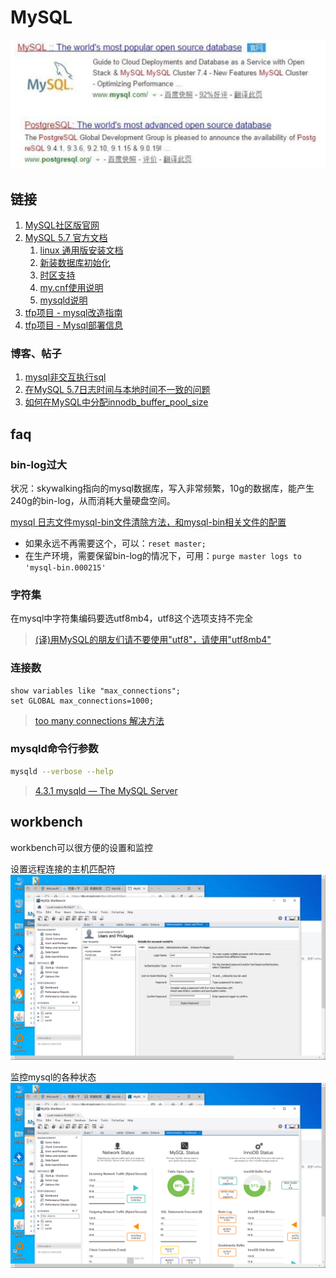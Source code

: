 # MySQL
![](./mysql.assets/mysql-1587086569197.png)

## 链接
1. [MySQL社区版官网](https://dev.mysql.com/)
1. [MySQL 5.7 官方文档](https://dev.mysql.com/doc/refman/5.7/en/)
    1. [linux 通用版安装文档](https://dev.mysql.com/doc/refman/5.7/en/binary-installation.html)
    1. [新装数据库初始化](https://dev.mysql.com/doc/refman/5.7/en/data-directory-initialization.html)
    1. [时区支持](https://dev.mysql.com/doc/refman/5.7/en/time-zone-support.html)
    1. [my.cnf使用说明](https://dev.mysql.com/doc/refman/5.7/en/option-files.html)
    1. [mysqld说明](https://dev.mysql.com/doc/refman/5.7/en/mysqld.html)
1. [tfp项目 - mysql改造指南](http://saas.gitlab.xyyweb.cn/document/mysql/)
1. [tfp项目 - Mysql部署信息](http://saas.gitlab.xyyweb.cn/document/deployment/mysql.html)
### 博客、帖子
1. [mysql非交互执行sql](https://blog.csdn.net/Michael_lcf/article/details/103019734)
1. [在MySQL 5.7日志时间与本地时间不一致的问题](https://www.cnblogs.com/if-then/p/7236686.html)
1. [如何在MySQL中分配innodb_buffer_pool_size](https://www.cnblogs.com/wanbin/p/9530833.html)

## faq
### bin-log过大
状况：skywalking指向的mysql数据库，写入非常频繁，10g的数据库，能产生240g的bin-log，从而消耗大量硬盘空间。

[mysql 日志文件mysql-bin文件清除方法，和mysql-bin相关文件的配置](https://www.cnblogs.com/pansidong/p/11881801.html)
- 如果永远不再需要这个，可以：`reset master;`
- 在生产环境，需要保留bin-log的情况下，可用：`purge master logs to 'mysql-bin.000215'`

### 字符集
在mysql中字符集编码要选utf8mb4，utf8这个选项支持不完全
> [(译)用MySQL的朋友们请不要使用"utf8"，请使用"utf8mb4"](https://www.jianshu.com/p/ab9aa8d4df7d)

### 连接数
```
show variables like "max_connections"; 
set GLOBAL max_connections=1000; 
```
> [too many connections 解决方法](https://blog.csdn.net/qq_36057860/article/details/80139985)

### mysqld命令行参数
```bash
mysqld --verbose --help

```
> [4.3.1 mysqld — The MySQL Server](https://dev.mysql.com/doc/refman/5.7/en/mysqld.html)

## workbench

workbench可以很方便的设置和监控

设置远程连接的主机匹配符
![set](./mysql.assets/mysql-1587086117880.png)


监控mysql的各种状态
![monitor](./mysql.assets/mysql-1587086137504.png)

